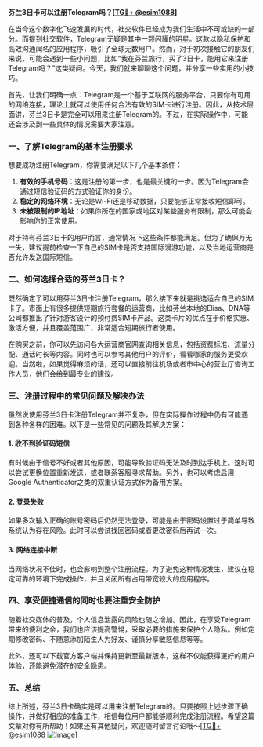 **芬兰3日卡可以注册Telegram吗？[[TG💪+ @esim1088](https://t.me/s/esim1088)]**

在当今这个数字化飞速发展的时代，社交软件已经成为我们生活中不可或缺的一部分。而提到社交软件，Telegram无疑是其中一颗闪耀的明星。这款以隐私保护和高效沟通闻名的应用程序，吸引了全球无数用户。然而，对于初次接触它的朋友们来说，可能会遇到一些小问题，比如“我在芬兰旅行，买了3日卡，能用它来注册Telegram吗？”这类疑问。今天，我们就来聊聊这个问题，并分享一些实用的小技巧。

首先，让我们明确一点：Telegram是一个基于互联网的服务平台，只要你有可用的网络连接，理论上就可以使用任何合法有效的SIM卡进行注册。因此，从技术层面讲，芬兰3日卡是完全可以用来注册Telegram的。不过，在实际操作中，可能还会涉及到一些具体的情况需要大家注意。

### 一、了解Telegram的基本注册要求

想要成功注册Telegram，你需要满足以下几个基本条件：
1. **有效的手机号码**：这是注册的第一步，也是最关键的一步。因为Telegram会通过短信验证码的方式验证你的身份。
2. **稳定的网络环境**：无论是Wi-Fi还是移动数据，只要能够正常接收短信即可。
3. **未被限制的IP地址**：如果你所在的国家或地区对某些服务有限制，那么可能会影响你的正常使用。

对于持有芬兰3日卡的用户而言，通常情况下这些条件都能满足。但为了确保万无一失，建议提前检查一下自己的SIM卡是否支持国际漫游功能，以及当地运营商是否允许发送国际短信。

### 二、如何选择合适的芬兰3日卡？

既然确定了可以用芬兰3日卡注册Telegram，那么接下来就是挑选适合自己的SIM卡了。市面上有很多提供短期旅行套餐的运营商，比如芬兰本地的Elisa、DNA等公司都推出了针对游客设计的预付费SIM卡产品。这类卡片的优点在于价格实惠、激活方便，并且覆盖范围广，非常适合短期旅行者使用。

在购买之前，你可以先访问各大运营商官网查询相关信息，包括资费标准、流量分配、通话时长等内容。同时也可以参考其他用户的评价，看看哪家的服务更受欢迎。当然啦，如果觉得麻烦的话，还可以直接前往机场或者市中心的营业厅咨询工作人员，他们会给到最专业的建议。

### 三、注册过程中的常见问题及解决办法

虽然说使用芬兰3日卡注册Telegram并不复杂，但在实际操作过程中仍有可能遇到各种各样的困难。以下是一些常见的问题及其解决方案：

#### 1. 收不到验证码短信
有时候由于信号不好或者其他原因，可能导致验证码无法及时到达手机上。这时可以尝试更换位置重新发送，或者联系客服寻求帮助。另外，也可以考虑启用Google Authenticator之类的双重认证方式作为备用方案。

#### 2. 登录失败
如果多次输入正确的账号密码后仍然无法登录，可能是由于密码设置过于简单导致系统认为存在风险。此时可以尝试找回密码或者更改密码后再试一次。

#### 3. 网络连接中断
当网络状况不佳时，也会影响到整个注册流程。为了避免这种情况发生，建议在稳定可靠的环境下完成操作，并且关闭所有占用带宽较大的应用程序。

### 四、享受便捷通信的同时也要注重安全防护

随着社交媒体的普及，个人信息泄露的风险也随之增加。因此，在享受Telegram带来的便利之余，我们也应该提高警惕，采取必要的措施来保护个人隐私。例如定期修改密码、不随意添加陌生人为好友、谨慎分享敏感信息等等。

此外，还可以下载官方客户端并保持更新至最新版本，这样不仅能获得更好的用户体验，还能避免潜在的安全隐患。

### 五、总结

综上所述，芬兰3日卡确实是可以用来注册Telegram的。只要按照上述步骤正确操作，并做好相应的准备工作，相信每位用户都能够顺利完成注册流程。希望这篇文章对你有所帮助！如果还有其他疑问，欢迎随时留言讨论哦～[[TG💪+ @esim1088](https://t.me/s/esim1088) ![Image](https://i.postimg.cc/4NQfJmqS/Snipaste-2025-05-13-00-14-12.png)]